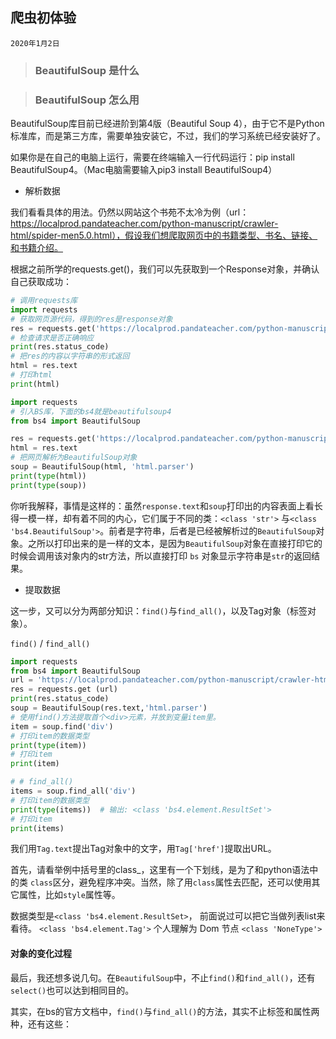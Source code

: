 ## 爬虫初体验
`2020年1月2日`

>### BeautifulSoup 是什么

>### BeautifulSoup 怎么用
BeautifulSoup库目前已经进阶到第4版（Beautiful Soup 4），由于它不是Python标准库，而是第三方库，需要单独安装它，不过，我们的学习系统已经安装好了。

如果你是在自己的电脑上运行，需要在终端输入一行代码运行：pip install BeautifulSoup4。（Mac电脑需要输入pip3 install BeautifulSoup4）

- 解析数据

我们看看具体的用法。仍然以网站这个书苑不太冷为例（url：https://localprod.pandateacher.com/python-manuscript/crawler-html/spider-men5.0.html），假设我们想爬取网页中的书籍类型、书名、链接、和书籍介绍。

根据之前所学的requests.get()，我们可以先获取到一个Response对象，并确认自己获取成功：

```python
# 调用requests库
import requests
# 获取网页源代码，得到的res是response对象
res = requests.get('https://localprod.pandateacher.com/python-manuscript/crawler-html/spider-men5.0.html') 
# 检查请求是否正确响应
print(res.status_code)
# 把res的内容以字符串的形式返回
html = res.text 
# 打印html
print(html)
```
```python
import requests
# 引入BS库，下面的bs4就是beautifulsoup4
from bs4 import BeautifulSoup

res = requests.get('https://localprod.pandateacher.com/python-manuscript/crawler-html/spider-men5.0.html')
html = res.text
# 把网页解析为BeautifulSoup对象
soup = BeautifulSoup(html, 'html.parser')
print(type(html))
print(type(soup))

```
你听我解释，事情是这样的：虽然`response.text`和`soup`打印出的内容表面上看长得一模一样，却有着不同的内心，它们属于不同的类：`<class 'str'>` 与`<class 'bs4.BeautifulSoup'>`。前者是字符串，后者是已经被解析过的`BeautifulSoup`对象。之所以打印出来的是一样的文本，是因为`BeautifulSoup`对象在直接打印它的时候会调用该对象内的str方法，所以直接打印 `bs` 对象显示字符串是`str`的返回结果。

- 提取数据

这一步，又可以分为两部分知识：`find()`与`find_all()`，以及Tag对象（标签对象）。

`find()` / `find_all()`
```python
import requests
from bs4 import BeautifulSoup
url = 'https://localprod.pandateacher.com/python-manuscript/crawler-html/spder-men0.0.html'
res = requests.get (url)
print(res.status_code)
soup = BeautifulSoup(res.text,'html.parser')
# 使用find()方法提取首个<div>元素，并放到变量item里。
item = soup.find('div') 
# 打印item的数据类型
print(type(item))
# 打印item  
print(item)    

# # find_all()
items = soup.find_all('div')   
# 打印item的数据类型
print(type(items))  # 输出: <class 'bs4.element.ResultSet'>
# 打印item  
print(items)    
```


我们用`Tag.text`提出Tag对象中的文字，用`Tag['href']`提取出URL。

首先，请看举例中括号里的class_，这里有一个下划线，是为了和python语法中的类 `class`区分，避免程序冲突。当然，除了用`class`属性去匹配，还可以使用其它属性，比如`style`属性等。

数据类型是`<class 'bs4.element.ResultSet>`， 前面说过可以把它当做列表list来看待。
`<class 'bs4.element.Tag'>` 个人理解为 Dom 节点
`<class 'NoneType'>`

#### 对象的变化过程


最后，我还想多说几句。在`BeautifulSoup`中，不止`find()`和`find_all()`，还有`select()`也可以达到相同目的。

其实，在bs的官方文档中，`find()`与`find_all()`的方法，其实不止标签和属性两种，还有这些：
